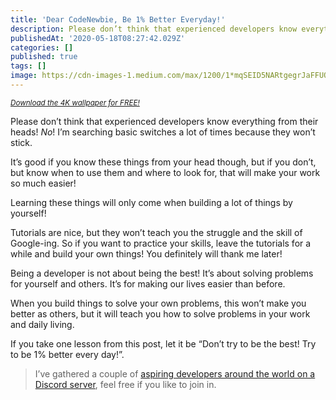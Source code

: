 ```yaml
---
title: 'Dear CodeNewbie, Be 1% Better Everyday!'
description: Please don’t think that experienced developers know everything from their head! No! I’m searching basic switches a lot of times because…
publishedAt: '2020-05-18T08:27:42.029Z'
categories: []
published: true
tags: []
image: https://cdn-images-1.medium.com/max/1200/1*mqSEID5NARtgegrJaFFUQA.png
---
```


<small class="credits">_[Download the 4K wallpaper for FREE!](https://imgur.com/fcyvA9L)_</small>

Please don’t think that experienced developers know everything from their heads! _No_! I’m searching basic switches a lot of times because they won’t stick.

It’s good if you know these things from your head though, but if you don’t, but know when to use them and where to look for, that will make your work so much easier!

Learning these things will only come when building a lot of things by yourself!

Tutorials are nice, but they won’t teach you the struggle and the skill of Google-ing. So if you want to practice your skills, leave the tutorials for a while and build your own things! You definitely will thank me later!

Being a developer is not about being the best! It’s about solving problems for yourself and others. It’s for making our lives easier than before.

When you build things to solve your own problems, this won’t make you better as others, but it will teach you how to solve problems in your work and daily living.

If you take one lesson from this post, let it be “Don’t try to be the best! Try to be 1% better every day!”.

> I’ve gathered a couple of [aspiring developers around the world on a Discord server](https://mailchi.mp/fb82491d03f8/dev-by-rayray-discord-community), feel free if you like to join in.
